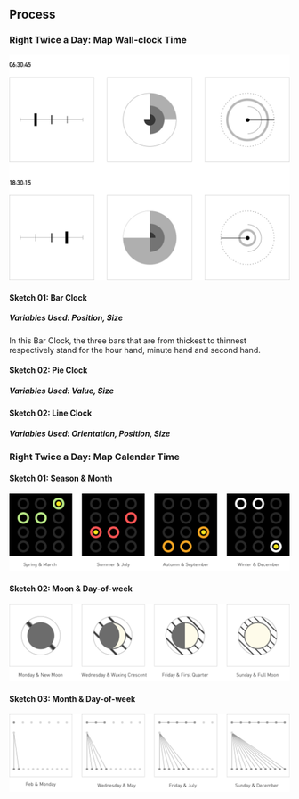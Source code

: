 ## Process 
### Right Twice a Day: Map Wall-clock Time
![illustrative images](./Sketch_wall_clock.jpg)
#### Sketch 01: Bar Clock
##### Variables Used: Position, Size
In this Bar Clock, the three bars that are from thickest to thinnest respectively stand for the hour hand, minute hand and second hand.

#### Sketch 02: Pie Clock
##### Variables Used: Value, Size



#### Sketch 02: Line Clock
##### Variables Used: Orientation, Position, Size



### Right Twice a Day: Map Calendar Time

#### Sketch 01: Season & Month
![illustrative images](./Sketch1_calendar_time.jpg)

#### Sketch 02: Moon & Day-of-week
![illustrative images](./Sketch2_calendar_time.jpg)

#### Sketch 03: Month & Day-of-week
![illustrative images](./Sketch3_calendar_time.jpg)

